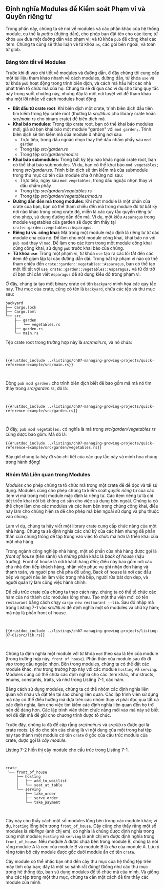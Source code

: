 ## Định nghĩa Modules để Kiểm soát Phạm vi và Quyền riêng tư

Trong phần này, chúng ta sẽ nói về modules và các phần khác của hệ thống module,
cụ thể là _paths_ (đường dẫn), cho phép bạn đặt tên cho các item; từ khóa `use`
đưa một đường dẫn vào phạm vi; và từ khóa `pub` để công khai các item. Chúng ta
cũng sẽ thảo luận về từ khóa `as`, các gói bên ngoài, và toán tử glob.

### Bảng tóm tắt về Modules

Trước khi đi vào chi tiết về modules và đường dẫn, ở đây chúng tôi cung cấp một
tài liệu tham khảo nhanh về cách modules, đường dẫn, từ khóa `use` và từ khóa
`pub` hoạt động trong trình biên dịch, và cách mà hầu hết các nhà phát triển tổ
chức mã của họ. Chúng ta sẽ đi qua các ví dụ cho từng quy tắc này trong suốt
chương này, nhưng đây là một nơi tuyệt vời để tham khảo như một lời nhắc về cách
modules hoạt động.

- **Bắt đầu từ crate root**: Khi biên dịch một crate, trình biên dịch đầu tiên
  tìm kiếm trong tệp crate root (thường là _src/lib.rs_ cho library crate hoặc
  _src/main.rs_ cho binary crate) để biên dịch mã.
- **Khai báo modules**: Trong tệp crate root, bạn có thể khai báo modules mới;
  giả sử bạn khai báo một module "garden" với `mod garden;`. Trình biên dịch sẽ
  tìm kiếm mã của module ở những nơi sau:
  - Trực tiếp, trong dấu ngoặc nhọn thay thế dấu chấm phẩy sau `mod garden`
  - Trong tệp _src/garden.rs_
  - Trong tệp _src/garden/mod.rs_
- **Khai báo submodules**: Trong bất kỳ tệp nào khác ngoài crate root, bạn có
  thể khai báo submodules. Ví dụ, bạn có thể khai báo `mod vegetables;` trong
  _src/garden.rs_. Trình biên dịch sẽ tìm kiếm mã của submodule trong thư mục có
  tên của module cha ở những nơi sau:
  - Trực tiếp, ngay sau `mod vegetables`, trong dấu ngoặc nhọn thay vì dấu chấm
    phẩy
  - Trong tệp _src/garden/vegetables.rs_
  - Trong tệp _src/garden/vegetables/mod.rs_
- **Đường dẫn đến mã trong modules**: Khi một module là một phần của crate của
  bạn, bạn có thể tham chiếu đến mã trong module đó từ bất kỳ nơi nào khác trong
  cùng crate đó, miễn là các quy tắc quyền riêng tư cho phép, sử dụng đường dẫn
  đến mã. Ví dụ, một kiểu `Asparagus` trong module vegetables của garden sẽ được
  tìm thấy tại `crate::garden::vegetables::Asparagus`.
- **Riêng tư vs. công khai**: Mã trong một module mặc định là riêng tư từ các
  module cha của nó. Để làm cho một module công khai, khai báo nó với `pub mod`
  thay vì `mod`. Để làm cho các item trong một module công khai cũng công khai,
  sử dụng `pub` trước khai báo của chúng.
- **Từ khóa `use`**: Trong một phạm vi, từ khóa `use` tạo ra các lối tắt đến các
  item để giảm lặp lại các đường dẫn dài. Trong bất kỳ phạm vi nào có thể tham
  chiếu đến `crate::garden::vegetables::Asparagus`, bạn có thể tạo một lối tắt
  với `use crate::garden::vegetables::Asparagus;` và từ đó trở đi bạn chỉ cần
  viết `Asparagus` để sử dụng kiểu đó trong phạm vi.

Ở đây, chúng ta tạo một binary crate có tên `backyard` minh họa các quy tắc này.
Thư mục của crate, cũng có tên là `backyard`, chứa các tệp và thư mục sau:

```text
backyard
├── Cargo.lock
├── Cargo.toml
└── src
    ├── garden
    │   └── vegetables.rs
    ├── garden.rs
    └── main.rs
```

Tệp crate root trong trường hợp này là _src/main.rs_, và nó chứa:

<Listing file-name="src/main.rs">

```rust,noplayground,ignore
{{#rustdoc_include ../listings/ch07-managing-growing-projects/quick-reference-example/src/main.rs}}
```

</Listing>

Dòng `pub mod garden;` cho trình biên dịch biết để bao gồm mã mà nó tìm thấy
trong _src/garden.rs_, đó là:

<Listing file-name="src/garden.rs">

```rust,noplayground,ignore
{{#rustdoc_include ../listings/ch07-managing-growing-projects/quick-reference-example/src/garden.rs}}
```

</Listing>

Ở đây, `pub mod vegetables;` có nghĩa là mã trong _src/garden/vegetables.rs_
cũng được bao gồm. Mã đó là:

```rust,noplayground,ignore
{{#rustdoc_include ../listings/ch07-managing-growing-projects/quick-reference-example/src/garden/vegetables.rs}}
```

Bây giờ chúng ta hãy đi vào chi tiết của các quy tắc này và minh họa chúng trong
hành động!

### Nhóm Mã Liên quan trong Modules

_Modules_ cho phép chúng ta tổ chức mã trong một crate để dễ đọc và tái sử dụng.
Modules cũng cho phép chúng ta kiểm soát _quyền riêng tư_ của các item vì mã
trong một module mặc định là riêng tư. Các item riêng tư là chi tiết triển khai
nội bộ không có sẵn cho việc sử dụng bên ngoài. Chúng ta có thể chọn làm cho các
modules và các item bên trong chúng công khai, điều này làm cho chúng hiện ra để
cho phép mã bên ngoài sử dụng và phụ thuộc vào chúng.

Làm ví dụ, chúng ta hãy viết một library crate cung cấp chức năng của một nhà
hàng. Chúng ta sẽ định nghĩa các chữ ký của các hàm nhưng để phần thân của chúng
trống để tập trung vào việc tổ chức mã hơn là triển khai của một nhà hàng.

Trong ngành công nghiệp nhà hàng, một số phần của nhà hàng được gọi là _front of
house_ (tiền sảnh) và những phần khác là _back of house_ (hậu trường). Front of
house là nơi khách hàng đến; điều này bao gồm nơi các chủ nhà đón tiếp khách
hàng, nhân viên phục vụ ghi nhận đơn hàng và thanh toán, và người pha chế pha đồ
uống. Back of house là nơi các đầu bếp và người nấu ăn làm việc trong nhà bếp,
người rửa bát dọn dẹp, và người quản lý làm công việc hành chính.

Để cấu trúc crate của chúng ta theo cách này, chúng ta có thể tổ chức các hàm
của nó thành các modules lồng nhau. Tạo một thư viện mới có tên `restaurant`
bằng cách chạy `cargo new restaurant --lib`. Sau đó nhập mã trong Listing 7-1
vào _src/lib.rs_ để định nghĩa một số modules và chữ ký hàm; mã này là phần
front of house.

<Listing number="7-1" file-name="src/lib.rs" caption="Module `front_of_house` chứa các module khác mà sau đó chứa các hàm">

```rust,noplayground
{{#rustdoc_include ../listings/ch07-managing-growing-projects/listing-07-01/src/lib.rs}}
```

</Listing>

Chúng ta định nghĩa một module với từ khóa `mod` theo sau là tên của module
(trong trường hợp này, `front_of_house`). Phần thân của module sau đó đi vào
trong dấu ngoặc nhọn. Bên trong modules, chúng ta có thể đặt các module khác,
như trong trường hợp này với các module `hosting` và `serving`. Modules cũng có
thể chứa các định nghĩa cho các item khác, như structs, enums, constants,
traits, và như trong Listing 7-1, các hàm.

Bằng cách sử dụng modules, chúng ta có thể nhóm các định nghĩa liên quan với
nhau và đặt tên tại sao chúng liên quan. Các lập trình viên sử dụng mã này có
thể điều hướng mã dựa trên các nhóm thay vì phải đọc qua tất cả các định nghĩa,
làm cho việc tìm kiếm các định nghĩa liên quan đến họ trở nên dễ dàng hơn. Các
lập trình viên thêm chức năng mới vào mã này sẽ biết nơi để đặt mã để giữ cho
chương trình được tổ chức.

Trước đây, chúng ta đã đề cập rằng _src/main.rs_ và _src/lib.rs_ được gọi là
crate roots. Lý do cho tên của chúng là vì nội dung của một trong hai tệp này
tạo thành một module có tên `crate` ở gốc của cấu trúc module của crate, được
gọi là _cây module_.

Listing 7-2 hiển thị cây module cho cấu trúc trong Listing 7-1.

<Listing number="7-2" caption="Cây module cho mã trong Listing 7-1">

```text
crate
 └── front_of_house
     ├── hosting
     │   ├── add_to_waitlist
     │   └── seat_at_table
     └── serving
         ├── take_order
         ├── serve_order
         └── take_payment
```

</Listing>

Cây này cho thấy cách một số modules lồng bên trong các module khác; ví dụ,
`hosting` lồng bên trong `front_of_house`. Cây cũng cho thấy rằng một số modules
là _siblings_ (anh chị em), có nghĩa là chúng được định nghĩa trong cùng một
module; `hosting` và `serving` là anh chị em được định nghĩa trong
`front_of_house`. Nếu module A được chứa bên trong module B, chúng ta nói rằng
module A là _con_ của module B và module B là _cha_ của module A. Lưu ý rằng
toàn bộ cây module được gốc dưới module ẩn có tên `crate`.

Cây module có thể nhắc bạn nhớ đến cây thư mục của hệ thống tệp trên máy tính
của bạn; đây là một so sánh rất đúng! Giống như các thư mục trong hệ thống tệp,
bạn sử dụng modules để tổ chức mã của mình. Và giống như các tệp trong một thư
mục, chúng ta cần một cách để tìm thấy các module của mình.
